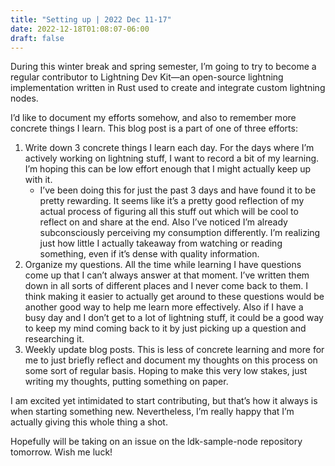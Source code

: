 ```yaml
---
title: "Setting up | 2022 Dec 11-17"
date: 2022-12-18T01:08:07-06:00
draft: false
---
```


During this winter break and spring semester, I’m going to try to become a regular contributor to Lightning Dev Kit—an open-source lightning implementation written in Rust used to create and integrate custom lightning nodes.

I’d like to document my efforts somehow, and also to remember more concrete things I learn. This blog post is a part of one of three efforts:

1. Write down 3 concrete things I learn each day. For the days where I’m actively working on lightning stuff, I want to record a bit of my learning. I’m hoping this can be low effort enough that I might actually keep up with it.
    - I’ve been doing this for just the past 3 days and have found it to be pretty rewarding. It seems like it’s a pretty good reflection of my actual process of figuring all this stuff out which will be cool to reflect on and share at the end. Also I’ve noticed I’m already subconsciously perceiving my consumption differently. I’m realizing just how little I actually takeaway from watching or reading something, even if it’s dense with quality information.
2. Organize my questions. All the time while learning I have questions come up that I can’t always answer at that moment. I’ve written them down in all sorts of different places and I never come back to them. I think making it easier to actually get around to these questions would be another good way to help me learn more effectively. Also if I have a busy day and I don’t get to a lot of lightning stuff, it could be a good way to keep my mind coming back to it by just picking up a question and researching it.
3. Weekly update blog posts. This is less of concrete learning and more for me to just briefly reflect and document my thoughts on this process on some sort of regular basis. Hoping to make this very low stakes, just writing my thoughts, putting something on paper.

I am excited yet intimidated to start contributing, but that’s how it always is when starting something new. Nevertheless, I’m really happy that I’m actually giving this whole thing a shot.

Hopefully will be taking on an issue on the ldk-sample-node repository tomorrow. Wish me luck!
